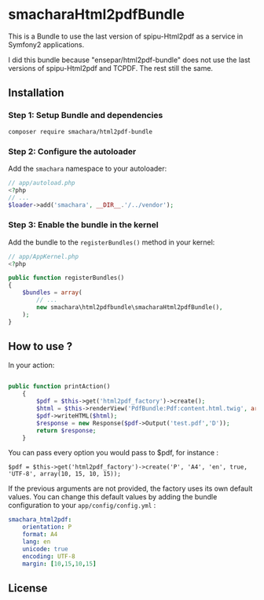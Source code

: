 smacharaHtml2pdfBundle
=======================

This is a Bundle to use the last version of spipu-Html2pdf as a service in Symfony2 applications.

I did this bundle because "ensepar/html2pdf-bundle" does not use the last versions of spipu-Html2pdf and TCPDF. The rest still the same.

Installation
------------
### Step 1: Setup Bundle and dependencies
```
composer require smachara/html2pdf-bundle
```

### Step 2: Configure the autoloader

Add the `smachara` namespace to your autoloader:

``` php
// app/autoload.php
<?php
// ...
$loader->add('smachara', __DIR__.'/../vendor');
```

### Step 3: Enable the bundle in the kernel

Add the bundle to the `registerBundles()` method in your kernel:

``` php
// app/AppKernel.php
<?php

public function registerBundles()
{
    $bundles = array(
        // ...
        new smachara\html2pdfbundle\smacharaHtml2pdfBundle(),
    );
}
```

How to use ?
------------

In your action:

```php

public function printAction()
    {
        $pdf = $this->get('html2pdf_factory')->create();
        $html = $this->renderView('PdfBundle:Pdf:content.html.twig', array( 'preview' => false));
        $pdf->writeHTML($html);
        $response = new Response($pdf->Output('test.pdf','D'));
        return $response;
    }
```

You can pass every option you would pass to $pdf, for instance :

```
$pdf = $this->get('html2pdf_factory')->create('P', 'A4', 'en', true, 'UTF-8', array(10, 15, 10, 15));
```

If the previous arguments are not provided, the factory uses its own default values. You can
change this default values by adding the bundle configuration to your `app/config/config.yml` :

```yml
smachara_html2pdf:
    orientation: P
    format: A4
    lang: en
    unicode: true
    encoding: UTF-8
    margin: [10,15,10,15]
```

License
-------
